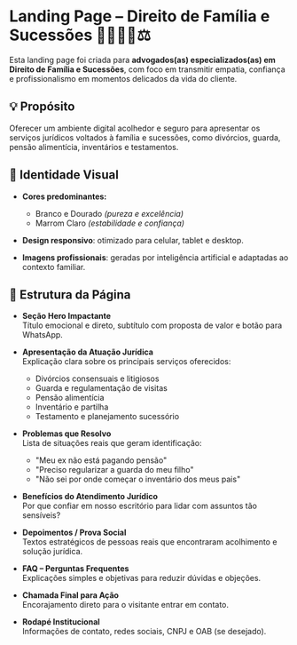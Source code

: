 # Landing Page – Direito de Família e Sucessões 👨‍👩‍👧‍👦⚖️

Esta landing page foi criada para **advogados(as) especializados(as) em Direito de Família e Sucessões**, com foco em transmitir empatia, confiança e profissionalismo em momentos delicados da vida do cliente.

## 💡 Propósito

Oferecer um ambiente digital acolhedor e seguro para apresentar os serviços jurídicos voltados à família e sucessões, como divórcios, guarda, pensão alimentícia, inventários e testamentos.

## 🎨 Identidade Visual

- **Cores predominantes:**  
  - Branco e Dourado *(pureza e excelência)*  
  - Marrom Claro *(estabilidade e confiança)*

- **Design responsivo**: otimizado para celular, tablet e desktop.
- **Imagens profissionais**: geradas por inteligência artificial e adaptadas ao contexto familiar.

## 🧱 Estrutura da Página

- **Seção Hero Impactante**  
  Título emocional e direto, subtítulo com proposta de valor e botão para WhatsApp.

- **Apresentação da Atuação Jurídica**  
  Explicação clara sobre os principais serviços oferecidos:
  - Divórcios consensuais e litigiosos
  - Guarda e regulamentação de visitas
  - Pensão alimentícia
  - Inventário e partilha
  - Testamento e planejamento sucessório

- **Problemas que Resolvo**  
  Lista de situações reais que geram identificação:
  - "Meu ex não está pagando pensão"
  - "Preciso regularizar a guarda do meu filho"
  - "Não sei por onde começar o inventário dos meus pais"

- **Benefícios do Atendimento Jurídico**  
  Por que confiar em nosso escritório para lidar com assuntos tão sensíveis?

- **Depoimentos / Prova Social**  
  Textos estratégicos de pessoas reais que encontraram acolhimento e solução jurídica.

- **FAQ – Perguntas Frequentes**  
  Explicações simples e objetivas para reduzir dúvidas e objeções.

- **Chamada Final para Ação**  
  Encorajamento direto para o visitante entrar em contato.

- **Rodapé Institucional**  
  Informações de contato, redes sociais, CNPJ e OAB (se desejado).

